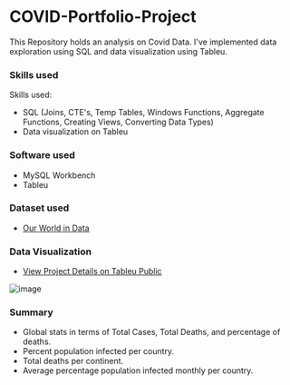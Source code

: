# COVID-Portfolio-Project

This Repository holds an analysis on Covid Data. 
I've implemented data exploration using SQL and data visualization using Tableu.

### Skills used
Skills used: 
* SQL (Joins, CTE's, Temp Tables, Windows Functions, Aggregate Functions, Creating Views, Converting Data Types)
* Data visualization on Tableu

### Software used
* MySQL Workbench
* Tableu

### Dataset used
* [Our World in Data](https://ourworldindata.org/covid-deaths)

### Data Visualization

* [View Project Details on Tableu Public](https://public.tableau.com/app/profile/david.remo/viz/CovidDashboard_17029809338650/Dashboard1?publish=yes)

![image](https://github.com/DavidRemo/COVID-Portfolio-Project/assets/68180517/2bb158f0-58e5-4c31-99f3-39f11986c00d)

### Summary
* Global stats in terms of Total Cases, Total Deaths, and percentage of deaths.
* Percent population infected per country.
* Total deaths per continent.
* Average percentage population infected monthly per country.
